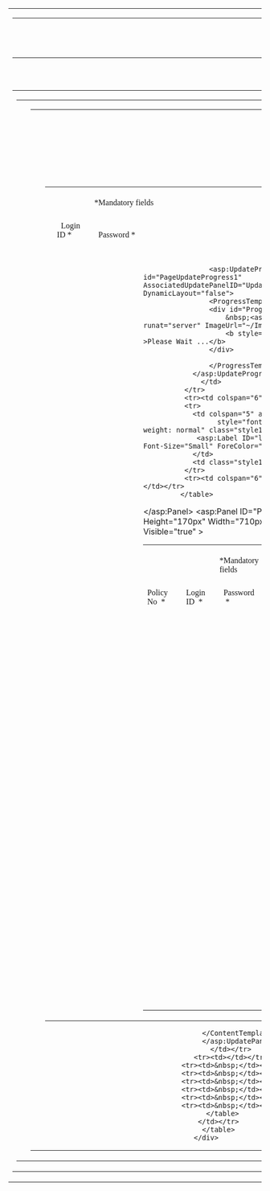   <div align="center">
          <table width="977px" align="center" ><tr>
          <td>
            <table width="977px" align="center">
                <tr align="center"><td align="left" width="250px">&nbsp;</td>
                    <td width="350px">&nbsp;</td>
                    <td width="377px" class="rights" align="right" style="font-family: verdana; ">&nbsp;</td>
                </tr>
                <tr align="center"><td align="left" width="250px">
                    <asp:Image ID="imgchola" runat="server" ImageUrl="images/Chola.gif" />&nbsp;</td>
                    <td width="350px">&nbsp;</td>
                    <td width="377px" class="rights" align="right" 
                                      style="font-family: verdana; color: #FF0000; font-weight: bold; font-size: 15px; padding-right:10px">e-Card</td>
                </tr>
                <tr align="center"><td colspan="3">
                    <asp:Image ID="imgtop" runat="server" ImageUrl="images/topImage.jpg" />&nbsp;</td>
                </tr>
            </table>  
            </td></tr>
          <tr><td>&nbsp;</td></tr>
          <tr><td>
            <table width="977px">
                <tr><td>
                    <asp:UpdatePanel ID="UpdatePanel1" runat="server">
                    <ContentTemplate>
                        <asp:ScriptManager ID="ScriptManager1" runat="server">
                        </asp:ScriptManager>
                        <table width="977px">
                        <tr><td width="100px">&nbsp;</td>
                        <td>
                        <table width ="877px" align="center" title="Login Page">
<tr>
        <td>&nbsp;</td>
        <td class="ribbon" 
            style="font-family: verdana; color: #FF0000; font-size: 18px">&nbsp;</td>
        <td align="right" valign="top">&nbsp;</td>
    </tr>
<tr>
        <td>&nbsp;</td>
        <td class="ribbon" 
            style="font-family: verdana; color: #FF0000; font-size: 18px" align="left">&nbsp;</td>
        <td align="right" valign="top">&nbsp;</td>
    </tr>
    <tr>
        <td>&nbsp;</td>
        <td class="ribbon"  style="font-family: verdana; color: #FF0000; font-size: 18px">&nbsp;</td>
        <td align="right" valign="top">&nbsp;</td>
    </tr>
    <tr>
        <td style="height: 22px">&nbsp;</td>
        <td style="height: 22px; font-family: verdana; font-weight: normal; width: 480px;" 
            align="left" nowrap="nowrap">&nbsp;&nbsp;&nbsp;&nbsp;&nbsp;
            <asp:RadioButton ID="rbGrouplogin" runat="server" CssClass="heading22" 
                GroupName="grplogin" Text ="Corporate/Group Login" AutoPostBack="True" 
                Checked="True" ToolTip="Select Corporate/Group Login"/>&nbsp;&nbsp;
            <asp:RadioButton ID="rbIndlogin" runat="server" CssClass="heading22" 
                GroupName="grplogin" Text ="Individual Login" AutoPostBack="True" 
                ToolTip="Select Individual LogIn"/></td>
        <td style="height: 22px">&nbsp;</td>
    </tr>
    <tr><td colspan="3">&nbsp</td></tr>
    <tr>
        <td style="height: 21px" align="center">&nbsp;</td>
        <td style="height: 21px" align="center">
<asp:Panel ID="PanelInd" runat="server"   
            Height="170px" Width="700px" ToolTip="Login Page" Visible ="false" 
             >
<table width="650px" id="Table2" >
              <tr>
              <td colspan="3" align="left" class="heading22" style="padding :20px 0px 0px 20px;"  >&nbsp;</td>
              <td colspan="2" style="padding :22px 0px 0px 0px; font-family: Verdana; font-weight: normal;"><span class="star" >*</span>Mandatory fields</td>
              </tr>
               <tr><td colspan="5">&nbsp;</td></tr>  
              <tr>
                <td align="left"   valign="bottom"><span class="star" ></span> </td>
                 <td class="label11" align="left" 
                      style="font-family: verdana; font-weight: normal;" 
                      valign="bottom">&nbsp;&nbsp;Login ID&nbsp;<span class="star" >*</span> </td>
                  <td width="30px">&nbsp;</td>
                <td class="label11" align="left" 
                      style="font-family: verdana; font-weight: normal;" 
                      valign="bottom">Password&nbsp;<span class="star" >*</span></td>
                 <td width="200px" colspan="2"  >&nbsp;</td>
              </tr>
              <tr>
                 <td   valign="top"  >
                   </td>
                 <td class="label11"  valign="top" >
                  <asp:TextBox ID="txt_indLoginid" runat ="server" ToolTip="Enter User ID" 
                Width ="220px"  onkeypress="return blockSpecialChar(event);" AutoCompleteType="Disabled" autocomplete="off" oncopy="return false;" onpaste="return false;" oncut="return false;"                 
                CssClass="testboxes1"></asp:TextBox></td>
                 <td align="left" class="star"><asp:RequiredFieldValidator ID="RequiredFieldValidator5" runat="server"  
                ControlToValidate="txt_indLoginid" ErrorMessage="*" ValidationGroup="IL" 
                SetFocusOnError="True" ></asp:RequiredFieldValidator>
                </td>
                 <td class="label11"  valign="top" width="145px">
                  <asp:TextBox ID="txt_indPwd" Width ="220px" TextMode ="Password" RUNAT="server" 
                ToolTip="Enter Password"  
                onkeypress="return blockSpecialChar(event);" AutoCompleteType="Disabled" autocomplete="off" oncopy="return false;" onpaste="return false;" oncut="return false;"                 
                CssClass="testboxes1"></asp:TextBox>                  
                  </td>
                <td align="left" colspan="1"  class="star"><asp:RequiredFieldValidator ID="RequiredFieldValidator6" runat="server" 
                ControlToValidate="txt_indPwd" ErrorMessage="*" ValidationGroup="IL" 
                SetFocusOnError="True"></asp:RequiredFieldValidator></td>
              </tr>
              <tr><td colspan="6">&nbsp;</td></tr>
              <tr>
                <td colspan="3">&nbsp;</td>
                <td valign="bottom" align="right">
                  <asp:Button ID="btn_IndLogin"  Font-Bold="True" Text ="Login" runat ="server" 
                ForeColor="White" Width="64px" Font-Size="XX-Small" 
                ToolTip="Click Here To Login" CssClass="Button1" ValidationGroup="IL" 
                        Height="20px" /></td>
                <td colspan="1">
                   
                    <asp:UpdateProgress runat="server" id="PageUpdateProgress1" AssociatedUpdatePanelID="UpdatePanel1" DynamicLayout="false"> 
                    <ProgressTemplate> 
                    <div id="Progress">
                        &nbsp;<asp:Image ID="Image1" runat="server" ImageUrl="~/Images/indicator.gif" />
                        <b style=" font-size:xx-small" >Please Wait ...</b>
                    </div>
                          
                    </ProgressTemplate>
                </asp:UpdateProgress> 
                  </td>
              </tr>
              <tr><td colspan="6">&nbsp;</td></tr>              
              <tr>
                <td colspan="5" align="center" 
                      style="font-family: verdana; font-weight: normal" class="style1"  >
                 <asp:Label ID="lblerr" runat="server" Font-Size="Small" ForeColor="Red"></asp:Label>
                </td>
                <td class="style1"></td>
              </tr>              
              <tr><td colspan="6" height="100px">&nbsp;</td></tr>              
             </table>
</asp:Panel>
<asp:Panel ID="PanelGrp" runat="server"   
            Height="170px" Width="710px" ToolTip="Login Page" Visible="true" 
               >
<table width="660px" cellpadding="0px" cellspacing="0px" id="Table1"  >
              <tr>
              <td colspan="4" align="left" class="heading22" style="padding :20px 0px 0px 20px;"  >&nbsp;</td>
              <td style="padding :22px 0px 0px 0px; font-family: verdana; font-weight: normal;"><span class="star" >*</span>Mandatory fields</td>
              </tr>
               <tr><td colspan="6">&nbsp;</td></tr>  
              <tr>
                <td class="label11" align="left" 
                      style="font-family: verdana; font-weight: normal;" 
                      valign="bottom">Policy No &nbsp;<span class="star" >*</span> </td>
                <td width="30px">&nbsp;</td>
                 <td class="label11" align="left" 
                      style="font-family: verdana; font-weight: normal;" 
                      valign="bottom">Login ID &nbsp;<span class="star" >*</span> </td>
                  <td width="30px">&nbsp;</td>
                <td class="label11" align="left" 
                      style="font-family: verdana; font-weight: normal;" 
                      valign="bottom">Password &nbsp;<span class="star" >*</span></td>
                 <td width="200px"  >&nbsp;</td>
              </tr>
              <tr>
                 <td class="label11"  valign="top"  width="145px">
                  <asp:TextBox ID="txt_groPolNo" runat="server"  
                ToolTip="Enter Policy Number" Width="170px" 
                onkeypress="return blockSpecialChar(event);" AutoCompleteType="Disabled" autocomplete="off" oncopy="return false;" onpaste="return false;" oncut="return false;"                 
                CssClass="testboxes1"></asp:TextBox></td>
                 <td align="left" class="star"><asp:RequiredFieldValidator ID="reqfldpol" runat="server" ControlToValidate="txt_groPolNo"
                      ErrorMessage="*" ValidationGroup="GL" SetFocusOnError="True"></asp:RequiredFieldValidator></td>
                 <td class="label11" valign="top"  width="145px">
                  <asp:TextBox ID="txt_groLoginId" runat ="server" ToolTip="Enter User ID" 
                Width ="170px"   
                onkeypress="return blockSpecialChar(event);" AutoCompleteType="Disabled" autocomplete="off" oncopy="return false;" onpaste="return false;" oncut="return false;"                 
                CssClass="testboxes1"></asp:TextBox></td>
                 <td align="left" class="star"><asp:RequiredFieldValidator ID="reqfldid" runat="server" 
                ControlToValidate="txt_groLoginId" ErrorMessage="*" ValidationGroup="GL" 
                SetFocusOnError="True" ></asp:RequiredFieldValidator></td>
                 <td class="label11"  valign="top" width="145px">
                  <asp:TextBox ID="txt_groPwd" Width ="170px" TextMode ="Password" RUNAT="server" 
                ToolTip="Enter Password"   
                onkeypress="return blockSpecialChar(event);" AutoCompleteType="Disabled" autocomplete="off" oncopy="return false;" onpaste="return false;" oncut="return false;"                 
                CssClass="testboxes1"></asp:TextBox>                  
                  </td>
                <td align="left" colspan="1"  class="star" width="155px"><asp:RequiredFieldValidator ID="reqfldpw" runat="server" 
                ControlToValidate="txt_groPwd" ErrorMessage="*" ValidationGroup="GL" 
                SetFocusOnError="True" ></asp:RequiredFieldValidator></td>
              </tr>
              <tr><td colspan="6">&nbsp;</td></tr>
              <tr>
                <td colspan="4">&nbsp;</td>
                <td valign="bottom" align="right">
                  <asp:Button ID="btn_GroupLogin"  Font-Bold="True" Text ="Login" runat ="server" 
                Width="64px" Font-Size="XX-Small" 
                ToolTip="Click here to Login" CssClass="Button1" ForeColor="White" 
                ValidationGroup="GL" /></td>
                <td>&nbsp;
                <asp:UpdateProgress runat="server" id="UpdateProgress1" AssociatedUpdatePanelID="UpdatePanel1" DynamicLayout="false"> 
                    <ProgressTemplate> 
                    <div id="Progress">
                        &nbsp;<asp:Image ID="Image12" runat="server" ImageUrl="~/Images/indicator.gif" />
                        <b style=" font-size:xx-small" >Please Wait ...</b>
                    </div>
                          
                    </ProgressTemplate>
                </asp:UpdateProgress> 
                  </td>
              </tr>
              <tr><td colspan="6">&nbsp;</td></tr>              
              <tr>
                <td colspan="5" align="center" 
                      style="font-family: verdana; font-weight: normal"  >
                  <asp:Label ID="lblGroErr" runat="server" Font-Size="Small" ForeColor="Red"></asp:Label>
                  <asp:Label ID="lblerrgrp" runat="server" Font-Size="Small" ForeColor="Red"></asp:Label>
                </td>
                <td>&nbsp</td>
              </tr>              
              <tr><td colspan="6" height="100px">&nbsp;</td></tr>              
              
             </table>
</asp:Panel>
        </td>
        <td style="height: 21px" align="center">&nbsp;</td>
    </tr>
    </table>
                        </td></tr></table>
                        
                    </ContentTemplate>
                    </asp:UpdatePanel>
                </td></tr>
                <tr><td></td></tr>
                <tr><td>&nbsp;</td></tr>
                <tr><td>&nbsp;</td></tr>
                <tr><td>&nbsp;</td></tr>
                <tr><td>&nbsp;</td></tr>
                <tr><td>&nbsp;</td></tr>
                <tr><td>&nbsp;</td></tr>
            </table>
          </td></tr>
          </table>
    </div>
